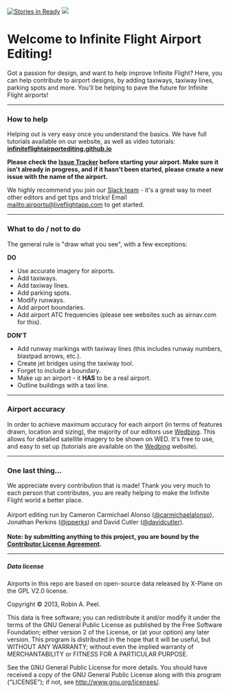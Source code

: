 [![Stories in Ready](https://badge.waffle.io/InfiniteFlightAirportEditing/Airports.png?label=ready&title=Ready)](https://waffle.io/InfiniteFlightAirportEditing/Airports)
<img src="https://raw.githubusercontent.com/InfiniteFlightAirportEditing/Airports/master/ifae-banner.png" />

Welcome to Infinite Flight Airport Editing!
===================
Got a passion for design, and want to help improve Infinite Flight? Here, you can help contribute to airport designs, by adding taxiways, taxiway lines, parking spots and more. You'll be helping to pave the future for Infinite Flight airports!

---

### How to help
Helping out is very easy once you understand the basics. We have full tutorials available on our website, as well as video tutorials: **[infiniteflightairportediting.github.io](http://infiniteflightairportediting.github.io/)**

**Please check the [Issue Tracker](https://github.com/InfiniteFlightAirportEditing/Airports/issues) before starting your airport. Make sure it isn't already in progress, and if it hasn't been started, please create a new issue with the name of the airport.**

We highly recommend you join our [Slack team](http://airportediting.slack.com) - it's a great way to meet other editors and get tips and tricks! Email <mailto:airports@liveflightapp.com> to get started.

---

### What to do / not to do

The general rule is "draw what you see", with a few exceptions:

**DO**<br>
* Use accurate imagery for airports.<br>
* Add taxiways.<br>
* Add taxiway lines.<br>
* Add parking spots.<br>
* Modify runways.<br>
* Add airport boundaries.<br>
* Add airport ATC frequencies (please see websites such as airnav.com for this).<br>

**DON'T**<br>
* Add runway markings with taxiway lines (this includes runway numbers, blastpad arrows, etc.).<br>
* Create jet bridges using the taxiway tool.<br>
* Forget to include a boundary.<br>
* Make up an airport - it **HAS** to be a real airport.<br>
* Outline buildings with a taxi line.<br>

---

### Airport accuracy

In order to achieve maximum accuracy for each airport (in terms of features drawn, location and sizing), the majority of our editors use [Wedbing](https://wedbing.wordpress.com). This allows for detailed satellite imagery to be shown on WED. It's free to use, and easy to set up (tutorials are available on the [Wedbing](https://wedbing.wordpress.com) website).


---

### One last thing...
We appreciate every contribution that is made! Thank you very much to each person that contributes, you are really helping to make the Infinite Flight world a better place.
<br><br>
Airport editing run by Cameron Carmichael Alonso ([@carmichaelalonso](https://github.com/carmichaelalonso)), Jonathan Perkins ([@jpperks](https://github.com/jpperks)) and David Cutler ([@davidcutler](https://github.com/davidcutler)).
<br><br>
<strong>Note: by submitting anything to this project, you are bound by the <a href="https://github.com/InfiniteFlightAirportEditing/Airports/blob/master/CONTRIBUTOR%20LICENSE">Contributor License Agreement</a>.</strong>

---

##### Data license
Airports in this repo are based on open-source data released by X-Plane on the GPL V2.0 license.

Copyright © 2013, Robin A. Peel.

This data is free software; you can redistribute it and/or modify it under the terms of the GNU General Public License as published by the Free Software Foundation; either version 2 of the License, or (at your option) any later version.  This program is distributed in the hope that it will be useful, but WITHOUT ANY WARRANTY; without even the implied warranty of MERCHANTABILITY or FITNESS FOR A PARTICULAR PURPOSE.  

See the GNU General Public License for more details.  You should have received a copy of the GNU General Public License along with this program ("LICENSE"); if not, see <http://www.gnu.org/licenses/>.
